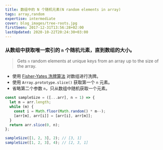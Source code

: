 ```yaml
---
title: 数组中的 N 个随机元素(N random elements in array)
tags: array,random
expertise: intermediate
cover: blog_images/tree-roots.jpg
firstSeen: 2017-12-31T13:56:28+02:00
lastUpdated: 2020-10-22T20:24:30+03:00
---
```


### 从数组中获取唯一索引的 `n` 个随机元素，直到数组的大小。
> Gets `n` random elements at unique keys from an array up to the size of the array.

- 使用 [Fisher-Yates 洗牌算法](./shuffle) 对数组进行洗牌。
- 使用 `Array.prototype.slice()` 获取第一个 `n` 元素。
- 省略第二个参数 `n`，只从数组中随机获取一个元素。

```js
const sampleSize = ([...arr], n = 1) => {
  let m = arr.length;
  while (m) {
    const i = Math.floor(Math.random() * m--);
    [arr[m], arr[i]] = [arr[i], arr[m]];
  }
  return arr.slice(0, n);
};
```

```js
sampleSize([1, 2, 3], 2); // [3, 1]
sampleSize([1, 2, 3], 4); // [2, 3, 1]
```
